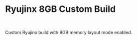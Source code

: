 
<h1>
  <b>Ryujinx 8GB Custom Build</b>
</h1>
<br />
<p>
Custom Ryujinx build with 8GB memory layout mode enabled.
</p>
